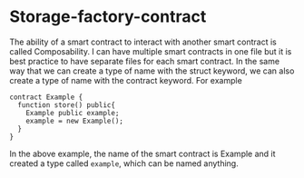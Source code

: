 # Storage-factory-contract

The ability of a smart contract to interact with another smart contract is called Composability. I can have multiple smart contracts in one file but it is best practice to have separate files for each smart contract. In the same way that we can create a type of name with the struct keyword, we can also create a type of name with the contract keyword. For example

```
contract Example {
  function store() public{
    Example public example;
    example = new Example();
  }
}
```
In the above example, the name of the smart contract is Example and it created a type called `example`, which can be named anything. 
